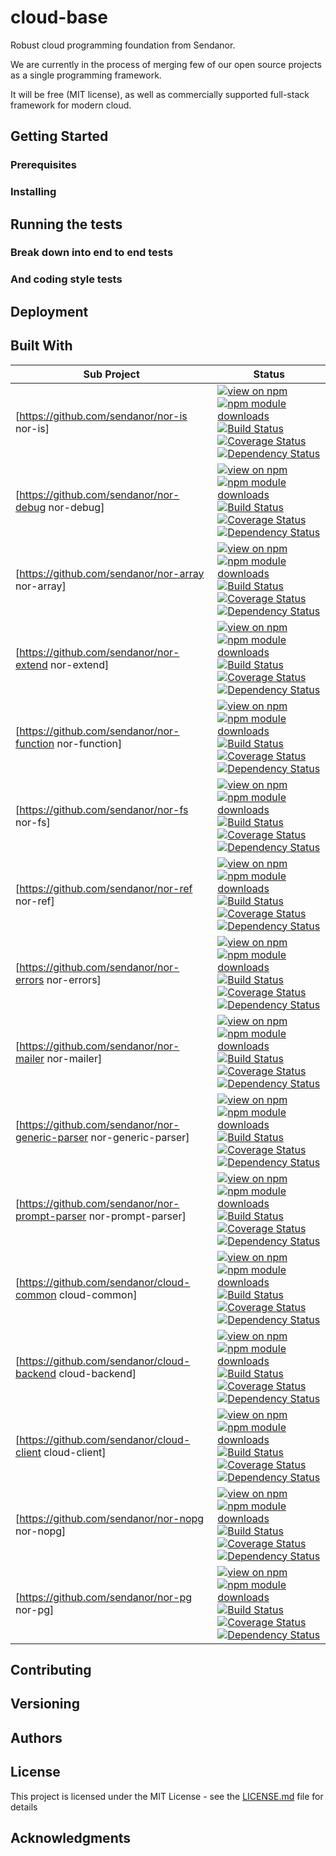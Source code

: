# cloud-base

Robust cloud programming foundation from Sendanor.

We are currently in the process of merging few of our open source projects as a single programming framework. 

It will be free (MIT license), as well as commercially supported full-stack framework for modern cloud.

## Getting Started

<!---
These instructions will get you a copy of the project up and running on your local machine for development and testing purposes. See deployment for notes on how to deploy the project on a live system.
-->

### Prerequisites

<!---
What things you need to install the software and how to install them

```
Give examples
```
-->

### Installing

<!---
A step by step series of examples that tell you have to get a development env running

Say what the step will be

```
Give the example
```

And repeat

```
until finished
```

End with an example of getting some data out of the system or using it for a little demo

-->

## Running the tests

<!---
Explain how to run the automated tests for this system
-->

### Break down into end to end tests

<!---
Explain what these tests test and why

```
Give an example
```
--> 

### And coding style tests

<!---
Explain what these tests test and why

```
Give an example
```
-->

## Deployment

<!---
Add additional notes about how to deploy this on a live system
-->

## Built With

<!---
* [Dropwizard](http://www.dropwizard.io/1.0.2/docs/) - The web framework used
* [Maven](https://maven.apache.org/) - Dependency Management
* [ROME](https://rometools.github.io/rome/) - Used to generate RSS Feeds
-->

|  Sub Project  |       Status       | 
| ------ | ------------------------ | 
| [https://github.com/sendanor/nor-is nor-is] | [![view on npm](http://img.shields.io/npm/v/nor-is.svg)](https://www.npmjs.org/package/nor-is) [![npm module downloads](http://img.shields.io/npm/dt/nor-is.svg)](https://www.npmjs.org/package/nor-is) [![Build Status](https://travis-ci.org/sendanor/nor-is.svg?branch=master)](https://travis-ci.org/sendanor/nor-is) [![Coverage Status](https://coveralls.io/repos/github/sendanor/nor-is/badge.svg?branch=master)](https://coveralls.io/github/sendanor/nor-is?branch=master) [![Dependency Status](https://david-dm.org/sendanor/nor-is.svg)](https://david-dm.org/sendanor/nor-is) |
| [https://github.com/sendanor/nor-debug nor-debug] | [![view on npm](http://img.shields.io/npm/v/nor-debug.svg)](https://www.npmjs.org/package/nor-debug) [![npm module downloads](http://img.shields.io/npm/dt/nor-debug.svg)](https://www.npmjs.org/package/nor-debug) [![Build Status](https://travis-ci.org/sendanor/nor-debug.svg?branch=master)](https://travis-ci.org/sendanor/nor-debug) [![Coverage Status](https://coveralls.io/repos/github/sendanor/nor-debug/badge.svg?branch=master)](https://coveralls.io/github/sendanor/nor-debug?branch=master) [![Dependency Status](https://david-dm.org/sendanor/nor-debug.svg)](https://david-dm.org/sendanor/nor-debug) |
| [https://github.com/sendanor/nor-array nor-array] | [![view on npm](http://img.shields.io/npm/v/nor-array.svg)](https://www.npmjs.org/package/nor-array) [![npm module downloads](http://img.shields.io/npm/dt/nor-array.svg)](https://www.npmjs.org/package/nor-array) [![Build Status](https://travis-ci.org/sendanor/nor-array.svg?branch=master)](https://travis-ci.org/sendanor/nor-array) [![Coverage Status](https://coveralls.io/repos/github/sendanor/nor-array/badge.svg?branch=master)](https://coveralls.io/github/sendanor/nor-array?branch=master) [![Dependency Status](https://david-dm.org/sendanor/nor-array.svg)](https://david-dm.org/sendanor/nor-array) |
| [https://github.com/sendanor/nor-extend nor-extend] | [![view on npm](http://img.shields.io/npm/v/nor-extend.svg)](https://www.npmjs.org/package/nor-extend) [![npm module downloads](http://img.shields.io/npm/dt/nor-extend.svg)](https://www.npmjs.org/package/nor-extend) [![Build Status](https://travis-ci.org/sendanor/nor-extend.svg?branch=master)](https://travis-ci.org/sendanor/nor-extend) [![Coverage Status](https://coveralls.io/repos/github/sendanor/nor-extend/badge.svg?branch=master)](https://coveralls.io/github/sendanor/nor-extend?branch=master) [![Dependency Status](https://david-dm.org/sendanor/nor-extend.svg)](https://david-dm.org/sendanor/nor-extend) |
| [https://github.com/sendanor/nor-function nor-function] | [![view on npm](http://img.shields.io/npm/v/nor-function.svg)](https://www.npmjs.org/package/nor-function) [![npm module downloads](http://img.shields.io/npm/dt/nor-function.svg)](https://www.npmjs.org/package/nor-function) [![Build Status](https://travis-ci.org/sendanor/nor-function.svg?branch=master)](https://travis-ci.org/sendanor/nor-function) [![Coverage Status](https://coveralls.io/repos/github/sendanor/nor-function/badge.svg?branch=master)](https://coveralls.io/github/sendanor/nor-function?branch=master) [![Dependency Status](https://david-dm.org/sendanor/nor-function.svg)](https://david-dm.org/sendanor/nor-function) |
| [https://github.com/sendanor/nor-fs nor-fs] | [![view on npm](http://img.shields.io/npm/v/nor-fs.svg)](https://www.npmjs.org/package/nor-fs) [![npm module downloads](http://img.shields.io/npm/dt/nor-fs.svg)](https://www.npmjs.org/package/nor-fs) [![Build Status](https://travis-ci.org/sendanor/nor-fs.svg?branch=master)](https://travis-ci.org/sendanor/nor-fs) [![Coverage Status](https://coveralls.io/repos/github/sendanor/nor-fs/badge.svg?branch=master)](https://coveralls.io/github/sendanor/nor-fs?branch=master) [![Dependency Status](https://david-dm.org/sendanor/nor-fs.svg)](https://david-dm.org/sendanor/nor-fs) |
| [https://github.com/sendanor/nor-ref nor-ref] | [![view on npm](http://img.shields.io/npm/v/nor-ref.svg)](https://www.npmjs.org/package/nor-ref) [![npm module downloads](http://img.shields.io/npm/dt/nor-ref.svg)](https://www.npmjs.org/package/nor-ref) [![Build Status](https://travis-ci.org/sendanor/nor-ref.svg?branch=master)](https://travis-ci.org/sendanor/nor-ref) [![Coverage Status](https://coveralls.io/repos/github/sendanor/nor-ref/badge.svg?branch=master)](https://coveralls.io/github/sendanor/nor-ref?branch=master) [![Dependency Status](https://david-dm.org/sendanor/nor-ref.svg)](https://david-dm.org/sendanor/nor-ref) |
| [https://github.com/sendanor/nor-errors nor-errors] | [![view on npm](http://img.shields.io/npm/v/nor-errors.svg)](https://www.npmjs.org/package/nor-errors) [![npm module downloads](http://img.shields.io/npm/dt/nor-errors.svg)](https://www.npmjs.org/package/nor-errors) [![Build Status](https://travis-ci.org/sendanor/nor-errors.svg?branch=master)](https://travis-ci.org/sendanor/nor-errors) [![Coverage Status](https://coveralls.io/repos/github/sendanor/nor-errors/badge.svg?branch=master)](https://coveralls.io/github/sendanor/nor-errors?branch=master) [![Dependency Status](https://david-dm.org/sendanor/nor-errors.svg)](https://david-dm.org/sendanor/nor-errors) |
| [https://github.com/sendanor/nor-mailer nor-mailer] | [![view on npm](http://img.shields.io/npm/v/nor-mailer.svg)](https://www.npmjs.org/package/nor-mailer) [![npm module downloads](http://img.shields.io/npm/dt/nor-mailer.svg)](https://www.npmjs.org/package/nor-mailer) [![Build Status](https://travis-ci.org/sendanor/nor-mailer.svg?branch=master)](https://travis-ci.org/sendanor/nor-mailer) [![Coverage Status](https://coveralls.io/repos/github/sendanor/nor-mailer/badge.svg?branch=master)](https://coveralls.io/github/sendanor/nor-mailer?branch=master) [![Dependency Status](https://david-dm.org/sendanor/nor-mailer.svg)](https://david-dm.org/sendanor/nor-mailer) |
| [https://github.com/sendanor/nor-generic-parser nor-generic-parser] | [![view on npm](http://img.shields.io/npm/v/nor-generic-parser.svg)](https://www.npmjs.org/package/nor-generic-parser) [![npm module downloads](http://img.shields.io/npm/dt/nor-generic-parser.svg)](https://www.npmjs.org/package/nor-generic-parser) [![Build Status](https://travis-ci.org/sendanor/nor-generic-parser.svg?branch=master)](https://travis-ci.org/sendanor/nor-generic-parser) [![Coverage Status](https://coveralls.io/repos/github/sendanor/nor-generic-parser/badge.svg?branch=master)](https://coveralls.io/github/sendanor/nor-generic-parser?branch=master) [![Dependency Status](https://david-dm.org/sendanor/nor-generic-parser.svg)](https://david-dm.org/sendanor/nor-generic-parser) |
| [https://github.com/sendanor/nor-prompt-parser nor-prompt-parser] | [![view on npm](http://img.shields.io/npm/v/nor-prompt-parser.svg)](https://www.npmjs.org/package/nor-prompt-parser) [![npm module downloads](http://img.shields.io/npm/dt/nor-prompt-parser.svg)](https://www.npmjs.org/package/nor-prompt-parser) [![Build Status](https://travis-ci.org/sendanor/nor-prompt-parser.svg?branch=master)](https://travis-ci.org/sendanor/nor-prompt-parser) [![Coverage Status](https://coveralls.io/repos/github/sendanor/nor-prompt-parser/badge.svg?branch=master)](https://coveralls.io/github/sendanor/nor-prompt-parser?branch=master) [![Dependency Status](https://david-dm.org/sendanor/nor-prompt-parser.svg)](https://david-dm.org/sendanor/nor-prompt-parser) |
| [https://github.com/sendanor/cloud-common cloud-common] | [![view on npm](http://img.shields.io/npm/v/cloud-common.svg)](https://www.npmjs.org/package/cloud-common) [![npm module downloads](http://img.shields.io/npm/dt/cloud-common.svg)](https://www.npmjs.org/package/cloud-common) [![Build Status](https://travis-ci.org/sendanor/cloud-common.svg?branch=master)](https://travis-ci.org/sendanor/cloud-common) [![Coverage Status](https://coveralls.io/repos/github/sendanor/cloud-common/badge.svg?branch=master)](https://coveralls.io/github/sendanor/cloud-common?branch=master) [![Dependency Status](https://david-dm.org/sendanor/cloud-common.svg)](https://david-dm.org/sendanor/cloud-common) |
| [https://github.com/sendanor/cloud-backend cloud-backend] | [![view on npm](http://img.shields.io/npm/v/cloud-backend.svg)](https://www.npmjs.org/package/cloud-backend) [![npm module downloads](http://img.shields.io/npm/dt/cloud-backend.svg)](https://www.npmjs.org/package/cloud-backend) [![Build Status](https://travis-ci.org/sendanor/cloud-backend.svg?branch=master)](https://travis-ci.org/sendanor/cloud-backend) [![Coverage Status](https://coveralls.io/repos/github/sendanor/cloud-backend/badge.svg?branch=master)](https://coveralls.io/github/sendanor/cloud-backend?branch=master) [![Dependency Status](https://david-dm.org/sendanor/cloud-backend.svg)](https://david-dm.org/sendanor/cloud-backend) |
| [https://github.com/sendanor/cloud-client cloud-client] | [![view on npm](http://img.shields.io/npm/v/cloud-client.svg)](https://www.npmjs.org/package/cloud-client) [![npm module downloads](http://img.shields.io/npm/dt/cloud-client.svg)](https://www.npmjs.org/package/cloud-client) [![Build Status](https://travis-ci.org/sendanor/cloud-client.svg?branch=master)](https://travis-ci.org/sendanor/cloud-client) [![Coverage Status](https://coveralls.io/repos/github/sendanor/cloud-client/badge.svg?branch=master)](https://coveralls.io/github/sendanor/cloud-client?branch=master) [![Dependency Status](https://david-dm.org/sendanor/cloud-client.svg)](https://david-dm.org/sendanor/cloud-client) |
| [https://github.com/sendanor/nor-nopg nor-nopg] | [![view on npm](http://img.shields.io/npm/v/nor-nopg.svg)](https://www.npmjs.org/package/nor-nopg) [![npm module downloads](http://img.shields.io/npm/dt/nor-nopg.svg)](https://www.npmjs.org/package/nor-nopg) [![Build Status](https://travis-ci.org/sendanor/nor-nopg.svg?branch=master)](https://travis-ci.org/sendanor/nor-nopg) [![Coverage Status](https://coveralls.io/repos/github/sendanor/nor-nopg/badge.svg?branch=master)](https://coveralls.io/github/sendanor/nor-nopg?branch=master) [![Dependency Status](https://david-dm.org/sendanor/nor-nopg.svg)](https://david-dm.org/sendanor/nor-nopg) |
| [https://github.com/sendanor/nor-pg nor-pg] | [![view on npm](http://img.shields.io/npm/v/nor-pg.svg)](https://www.npmjs.org/package/nor-pg) [![npm module downloads](http://img.shields.io/npm/dt/nor-pg.svg)](https://www.npmjs.org/package/nor-pg) [![Build Status](https://travis-ci.org/sendanor/nor-pg.svg?branch=master)](https://travis-ci.org/sendanor/nor-pg) [![Coverage Status](https://coveralls.io/repos/github/sendanor/nor-pg/badge.svg?branch=master)](https://coveralls.io/github/sendanor/nor-pg?branch=master) [![Dependency Status](https://david-dm.org/sendanor/nor-pg.svg)](https://david-dm.org/sendanor/nor-pg) |

## Contributing

<!---
Please read [CONTRIBUTING.md](https://gist.github.com/PurpleBooth/b24679402957c63ec426) for details on our code of conduct, and the process for submitting pull requests to us.
-->

## Versioning

<!---
We use [SemVer](http://semver.org/) for versioning. For the versions available, see the [tags on this repository](https://github.com/your/project/tags). 
-->

## Authors

<!---
* **Billie Thompson** - *Initial work* - [PurpleBooth](https://github.com/PurpleBooth)

See also the list of [contributors](https://github.com/your/project/contributors) who participated in this project.
-->

## License

This project is licensed under the MIT License - see the [LICENSE.md](LICENSE.md) file for details

## Acknowledgments

<!---
* Hat tip to anyone who's code was used
* Inspiration
* etc
-->
